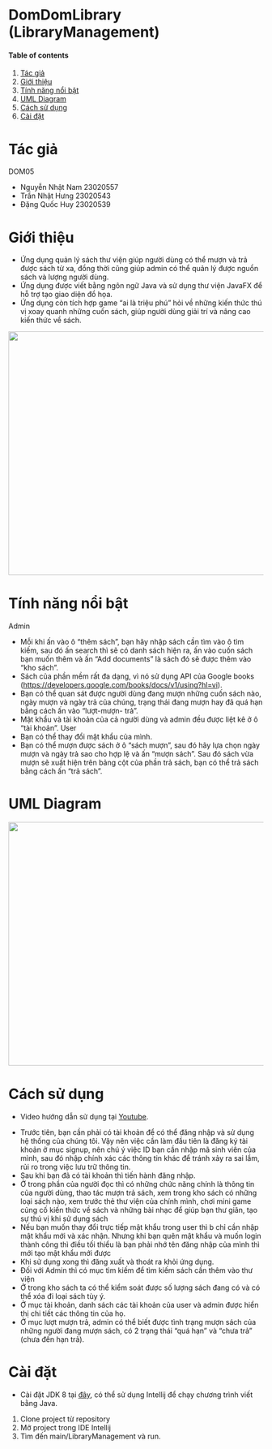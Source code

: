 # DomDomLibrary (LibraryManagement)

#### Table of contents
1. [Tác giả](#author)
2. [Giới thiệu](#introduction)
3. [Tính năng nổi bật](#features)
4. [UML Diagram](#uml)
5. [Cách sử dụng](#user-guide)
6. [Cài đặt](#installation)

# Tác giả <a name="author"></a>

DOM05
- Nguyễn Nhật Nam 23020557
- Trần Nhật Hưng 23020543
- Đặng Quốc Huy 23020539

# Giới thiệu <a name="introduction"></a>

* Ứng dụng quản lý sách thư viện giúp người dùng có thể mượn và trả được sách từ xa, đồng thời cũng giúp admin có thể quản lý được nguồn sách và lượng người dùng.
* Ứng dụng được viết bằng ngôn ngữ Java và sử dụng thư viện JavaFX để hỗ trợ tạo giao diện đồ họa.
* Ứng dụng còn tích hợp game “ai là triệu phú” hỏi về những kiến thức thú vị xoay quanh những cuốn sách, giúp người dùng giải trí và nâng cao kiến thức về sách.

<p align="center">
<img width="640" height="480" src="https://imgur.com/a/oCYuZ6i">
</p>

# Tính năng nổi bật <a name="features"></a>

Admin
* Mỗi khi ấn vào ô “thêm sách”, bạn hãy nhập sách cần tìm vào ô tìm kiếm, sau đó ấn search thì sẽ có danh sách hiện ra, ấn vào cuốn sách bạn muốn thêm và ấn “Add documents” là sách đó sẽ được thêm vào “kho sách”. 
* Sách của phần mềm rất đa dạng, vì nó sử dụng API của Google books (https://developers.google.com/books/docs/v1/using?hl=vi).
* Bạn có thể quan sát được người dùng đang mượn những cuốn sách nào, ngày mượn và ngày trả của chúng, trạng thái đang mượn hay đã quá hạn bằng cách ấn vào “lượt-mượn- trả”.
* Mật khẩu và tài khoản của cả người dùng và admin đều được liệt kê ở ô “tài khoản”.
User
* Bạn có thể thay đổi mật khẩu của mình.
* Bạn có thể mượn được sách ở ô “sách mượn”, sau đó hãy lựa chọn ngày mượn và ngày trả sao cho hợp lệ và ấn “mượn sách”. Sau đó sách vừa mượn sẽ xuất hiện trên bảng cột của phần trả sách, bạn có thể trả sách bằng cách ấn “trả sách”.

# UML Diagram <a name="uml"></a>

<p align="center">
<img width="640" height="480" src="https://imgur.com/a/fvidHj4">
</p>

# Cách sử dụng <a name="user-guide"></a>

* Video hướng dẫn sử dụng tại [Youtube](https://youtu.be/VqeeNMRmEaU?si=zVEVvyiYUU-L8GQJ).
- Trước tiên, bạn cần phải có tài khoản để có thể đăng nhập và sử dụng hệ thống của chúng tôi. Vậy nên việc cần làm đầu tiên là đăng ký tài khoản ở mục signup, nên chú ý việc ID bạn cần nhập mã sinh viên của mình, sau đó nhập chính xác các thông tin khác để tránh xảy ra sai lầm, rủi ro trong việc lưu trữ thông tin.
- Sau khi bạn đã có tài khoản thì tiến hành đăng nhập.
- Ở trong phần của người đọc thì có những chức năng chính là thông tin của người dùng, thao tác mượn trả sách, xem trong kho sách có những loại sách nào, xem trước thẻ thư viện của chính mình, chơi mini game củng cố kiến thức về sách và những bài nhạc để giúp bạn thư giãn, tạo sự thú vị khi sử dụng sách
- Nếu bạn muốn thay đổi trực tiếp mật khẩu trong user thì b chỉ cần nhập mật khẩu mới và xác nhận. Nhưng khi bạn quên mật khẩu và muốn login thành công thì điều tối thiểu là bạn phải nhớ tên đăng nhập của mình thì mới tạo mật khẩu mới được
- Khi sử dụng xong thì đăng xuất và thoát ra khỏi ứng dụng.
- Đối với Admin thì có mục tìm kiếm để tìm kiếm sách cần thêm vào thư viện
- Ở trong kho sách ta có thể kiểm soát được số lượng sách đang có và có thể xóa đi loại sách tùy ý.
- Ở mục tài khoản, danh sách các tài khoản của user và admin được hiển thị chi tiết các thông tin của họ. 
- Ở mục lượt mượn trả, admin có thể biết được tình trạng mượn sách của những người đang mượn sách, có 2 trạng thái “quá hạn” và “chưa trả” (chưa đến hạn trả).


# Cài đặt <a name="installation"></a>

* Cài đặt JDK 8 tại [đây](https://www.oracle.com/java/technologies/javase/javase8-archive-downloads.html), có thể sử dụng Intellij để chạy chương trình viết bằng Java.
1. Clone project từ repository
2. Mở project trong IDE Intellij
3. Tìm đến main/LibraryManagement và run.
